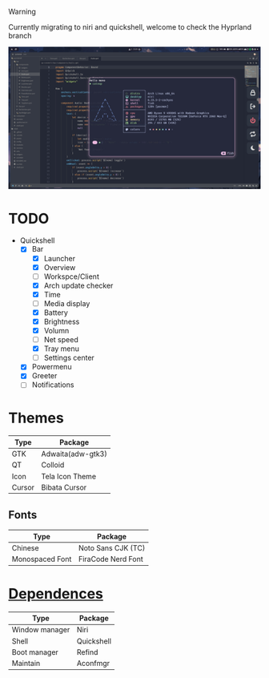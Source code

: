 > [!WARNING]
> Currently migrating to niri and quickshell, welcome to check the Hyprland branch

![screenshot](.dotfiles/assets/screenshot.png)
# TODO
- Quickshell
	- [x] Bar
		- [x] Launcher
		- [x] Overview
		- [ ] Workspce/Client
		- [x] Arch update checker
		- [x] Time
		- [ ] Media display
		- [x] Battery
		- [x] Brightness
		- [x] Volumn
		- [ ] Net speed
		- [x] Tray menu
		- [ ] Settings center
	- [x] Powermenu
	- [x] Greeter
	- [ ] Notifications

# Themes
|Type  |Package          |
|------|-----------------|
|GTK   |Adwaita(adw-gtk3)|
|QT    |Colloid          |
|Icon  |Tela Icon Theme  |
|Cursor|Bibata Cursor    |

## Fonts
|Type           |Package           |
|---------------|------------------|
|Chinese        |Noto Sans CJK (TC)|
|Monospaced Font|FiraCode Nerd Font|

# [Dependences](.config/aconfmgr/README.md)
|Type          |Package   |
|--------------|----------|
|Window manager|Niri      |
|Shell         |Quickshell|
|Boot manager  |Refind    |
|Maintain      |Aconfmgr  |

